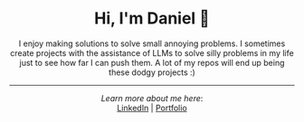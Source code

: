<div align="center">

# Hi, I'm Daniel 👋

I enjoy making solutions to solve small annoying problems. I sometimes create projects with the assistance of LLMs to solve silly problems in my life just to see how far I can push them. A lot of my repos will end up being these dodgy projects :)
<br/>

---
*Learn more about me here*:
<br/>
[LinkedIn](https://www.linkedin.com/in/daniel-sam-852487236) | [Portfolio](https://danieltsam-github.io)
</div>
